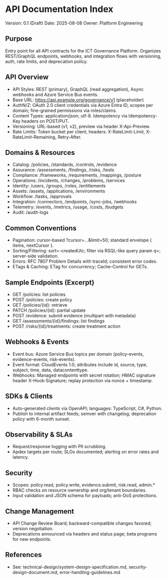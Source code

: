 # API Documentation Index

Version: 0.1 (Draft)
Date: 2025-08-08
Owner: Platform Engineering

## Purpose
Entry point for all API contracts for the ICT Governance Platform. Organizes REST/GraphQL endpoints, webhooks, and integration flows with versioning, auth, rate limits, and deprecation policy.

## API Overview
- API Styles: REST (primary), GraphQL (read aggregation), Async webhooks and Azure Service Bus events.
- Base URL: https://api.example.org/governance/v1 (placeholder)
- AuthN/Z: OAuth 2.0 client credentials via Azure Entra ID, scopes per domain; fine-grained permissions via roles/claims.
- Content Types: application/json; utf-8. Idempotency via Idempotency-Key headers on POST/PUT.
- Versioning: URL-based (v1, v2), preview via header X-Api-Preview.
- Rate Limits: Token bucket per client; headers: X-RateLimit-Limit, X-RateLimit-Remaining, Retry-After.

## Domains & Resources
- Catalog: /policies, /standards, /controls, /evidence
- Assurance: /assessments, /findings, /risks, /tests
- Compliance: /frameworks, /requirements, /mappings, /posture
- Operations: /incidents, /changes, /problems, /services
- Identity: /users, /groups, /roles, /entitlements
- Assets: /assets, /applications, /environments
- Workflow: /tasks, /approvals
- Integration: /connectors, /endpoints, /sync-jobs, /webhooks
- Telemetry: /events, /metrics, /usage, /costs, /budgets
- Audit: /audit-logs

## Common Conventions
- Pagination: cursor-based ?cursor=...&limit=50; standard envelope { items, nextCursor }.
- Sorting/Filtering: sort=-createdUtc; filter via RSQL-like query param q=; server-side validation.
- Errors: RFC 7807 Problem Details with traceId; consistent error codes.
- ETags & Caching: ETag for concurrency; Cache-Control for GETs.

## Sample Endpoints (Excerpt)
- GET /policies: list policies
- POST /policies: create policy
- GET /policies/{id}: retrieve
- PATCH /policies/{id}: partial update
- POST /evidence: submit evidence (multipart with metadata)
- GET /assessments/{id}/findings: list findings
- POST /risks/{id}/treatments: create treatment action

## Webhooks & Events
- Event bus: Azure Service Bus topics per domain (policy-events, evidence-events, risk-events).
- Event format: CloudEvents 1.0; attributes include id, source, type, subject, time, data, datacontenttype.
- Webhooks: Managed endpoints with secret rotation; HMAC signature header X-Hook-Signature; replay protection via nonce + timestamp.

## SDKs & Clients
- Auto-generated clients via OpenAPI; languages: TypeScript, C#, Python.
- Publish to internal artifact feeds; semver with changelog; deprecation policy with 6-month sunset.

## Observability & SLAs
- Request/response logging with PII scrubbing.
- Apdex targets per route; SLOs documented; alerting on error rates and latency.

## Security
- Scopes: policy.read, policy.write, evidence.submit, risk.read, admin.*
- RBAC checks on resource ownership and org/tenant boundaries.
- Input validation and JSON schema for payloads; anti-DoS protections.

## Change Management
- API Change Review Board; backward-compatible changes favored; version negotiation.
- Deprecations announced via headers and status page; beta programs for new endpoints.

## References
- See: technical-design/system-design-specification.md, security-design-document.md, error-handling-guidelines.md
